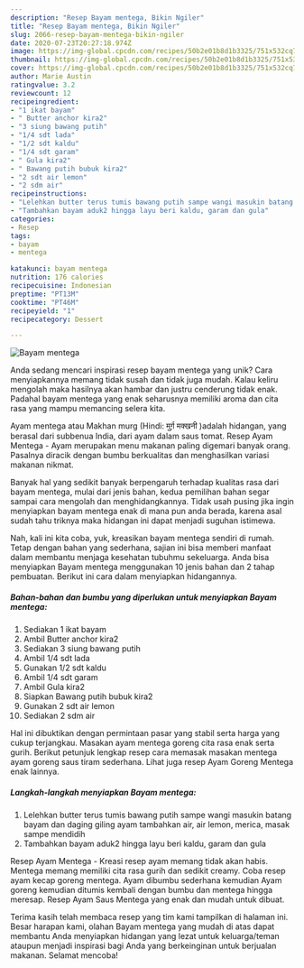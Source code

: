 ```yaml
---
description: "Resep Bayam mentega, Bikin Ngiler"
title: "Resep Bayam mentega, Bikin Ngiler"
slug: 2066-resep-bayam-mentega-bikin-ngiler
date: 2020-07-23T20:27:18.974Z
image: https://img-global.cpcdn.com/recipes/50b2e01b8d1b3325/751x532cq70/bayam-mentega-foto-resep-utama.jpg
thumbnail: https://img-global.cpcdn.com/recipes/50b2e01b8d1b3325/751x532cq70/bayam-mentega-foto-resep-utama.jpg
cover: https://img-global.cpcdn.com/recipes/50b2e01b8d1b3325/751x532cq70/bayam-mentega-foto-resep-utama.jpg
author: Marie Austin
ratingvalue: 3.2
reviewcount: 12
recipeingredient:
- "1 ikat bayam"
- " Butter anchor kira2"
- "3 siung bawang putih"
- "1/4 sdt lada"
- "1/2 sdt kaldu"
- "1/4 sdt garam"
- " Gula kira2"
- " Bawang putih bubuk kira2"
- "2 sdt air lemon"
- "2 sdm air"
recipeinstructions:
- "Lelehkan butter terus tumis bawang putih sampe wangi masukin batang bayam dan daging giling ayam tambahkan air, air lemon, merica, masak sampe mendidih"
- "Tambahkan bayam aduk2 hingga layu beri kaldu, garam dan gula"
categories:
- Resep
tags:
- bayam
- mentega

katakunci: bayam mentega 
nutrition: 176 calories
recipecuisine: Indonesian
preptime: "PT13M"
cooktime: "PT46M"
recipeyield: "1"
recipecategory: Dessert

---
```



![Bayam mentega](https://img-global.cpcdn.com/recipes/50b2e01b8d1b3325/751x532cq70/bayam-mentega-foto-resep-utama.jpg)

Anda sedang mencari inspirasi resep bayam mentega yang unik? Cara menyiapkannya memang tidak susah dan tidak juga mudah. Kalau keliru mengolah maka hasilnya akan hambar dan justru cenderung tidak enak. Padahal bayam mentega yang enak seharusnya memiliki aroma dan cita rasa yang mampu memancing selera kita.

Ayam mentega atau Makhan murg (Hindi: मुर्ग़ मक्खनी )adalah hidangan, yang berasal dari subbenua India, dari ayam dalam saus tomat. Resep Ayam Mentega - Ayam merupakan menu makanan paling digemari banyak orang. Pasalnya diracik dengan bumbu berkualitas dan menghasilkan variasi makanan nikmat.

Banyak hal yang sedikit banyak berpengaruh terhadap kualitas rasa dari bayam mentega, mulai dari jenis bahan, kedua pemilihan bahan segar sampai cara mengolah dan menghidangkannya. Tidak usah pusing jika ingin menyiapkan bayam mentega enak di mana pun anda berada, karena asal sudah tahu triknya maka hidangan ini dapat menjadi suguhan istimewa.


Nah, kali ini kita coba, yuk, kreasikan bayam mentega sendiri di rumah. Tetap dengan bahan yang sederhana, sajian ini bisa memberi manfaat dalam membantu menjaga kesehatan tubuhmu sekeluarga. Anda bisa menyiapkan Bayam mentega menggunakan 10 jenis bahan dan 2 tahap pembuatan. Berikut ini cara dalam menyiapkan hidangannya.

<!--inarticleads1-->

##### Bahan-bahan dan bumbu yang diperlukan untuk menyiapkan Bayam mentega:

1. Sediakan 1 ikat bayam
1. Ambil  Butter anchor kira2
1. Sediakan 3 siung bawang putih
1. Ambil 1/4 sdt lada
1. Gunakan 1/2 sdt kaldu
1. Ambil 1/4 sdt garam
1. Ambil  Gula kira2
1. Siapkan  Bawang putih bubuk kira2
1. Gunakan 2 sdt air lemon
1. Sediakan 2 sdm air


Hal ini dibuktikan dengan permintaan pasar yang stabil serta harga yang cukup terjangkau. Masakan ayam mentega goreng cita rasa enak serta gurih. Berikut petunjuk lengkap resep cara memasak masakan mentega ayam goreng saus tiram sederhana. Lihat juga resep Ayam Goreng Mentega enak lainnya. 

<!--inarticleads2-->

##### Langkah-langkah menyiapkan Bayam mentega:

1. Lelehkan butter terus tumis bawang putih sampe wangi masukin batang bayam dan daging giling ayam tambahkan air, air lemon, merica, masak sampe mendidih
1. Tambahkan bayam aduk2 hingga layu beri kaldu, garam dan gula


Resep Ayam Mentega - Kreasi resep ayam memang tidak akan habis. Mentega memang memiliki cita rasa gurih dan sedikit creamy. Coba resep ayam kecap goreng mentega. Ayam dibumbu sederhana kemudian Ayam goreng kemudian ditumis kembali dengan bumbu dan mentega hingga meresap. Resep Ayam Saus Mentega yang enak dan mudah untuk dibuat. 

Terima kasih telah membaca resep yang tim kami tampilkan di halaman ini. Besar harapan kami, olahan Bayam mentega yang mudah di atas dapat membantu Anda menyiapkan hidangan yang lezat untuk keluarga/teman ataupun menjadi inspirasi bagi Anda yang berkeinginan untuk berjualan makanan. Selamat mencoba!
